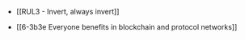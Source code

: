 - [[RUL3 - Invert, always invert]]

- [[6-3b3e Everyone benefits in blockchain and protocol networks]]

